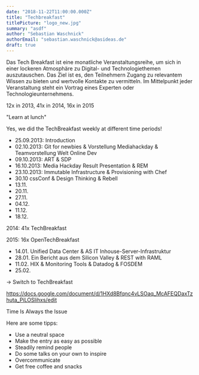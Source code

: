 ```yaml
---
date: "2018-11-22T11:00:00.000Z"
title: "Techbreakfast"
titlePicture: "logo_new.jpg"
summary: "asdf"
author: "Sebastian Waschnick"
authorEmail: "sebastian.waschnick@asideas.de"
draft: true
---
```


Das Tech Breakfast ist eine monatliche Veranstaltungsreihe, um sich in einer lockeren Atmosphäre zu Digital- und Technologiethemen auszutauschen. Das Ziel ist es, den Teilnehmern Zugang zu relevantem Wissen zu bieten und wertvolle Kontakte zu vermitteln. Im Mittelpunkt jeder Veranstaltung steht ein Vortrag eines Experten oder Technologieunternehmens.

12x in 2013, 41x in 2014, 16x in 2015 

"Learn at lunch"

Yes, we did the TechBreakfast weekly at different time periods! 
* 25.09.2013: Introduction
* 02.10.2013: Git for newbies & Vorstellung Mediahackday & Teamvorstellung Welt Online Dev
* 09.10.2013: ART & SDP
* 16.10.2013: Media Hackday Result Presentation & REM
* 23.10.2013: Immutable Infrastructure & Provisioning with Chef
* 30.10 cssConf & Design Thinking & Rebell
* 13.11.
* 20.11.
* 27.11.
* 04.12.
* 11.12.
* 18.12.

2014: 41x TechBreakfast

2015: 16x OpenTechBreakfast
* 14.01. Unified Data Center & AS IT Inhouse-Server-Infrastruktur
* 28.01. Ein Bericht aus dem Silicon Valley & REST with RAML
* 11.02. HIX & Monitoring Tools & Datadog & FOSDEM
* 25.02. 

-> Switch to TechBreakfast

https://docs.google.com/document/d/1HXd8Bfqnc4vLSOaq_McAFEQDaxTzhuta_PiLOSlihxs/edit

Time Is Always the Issue

Here are some tipps:
* Use a neutral space
* Make the entry as easy as possible
* Steadily remind people
* Do some talks on your own to inspire
* Overcommunicate
* Get free coffee and snacks
